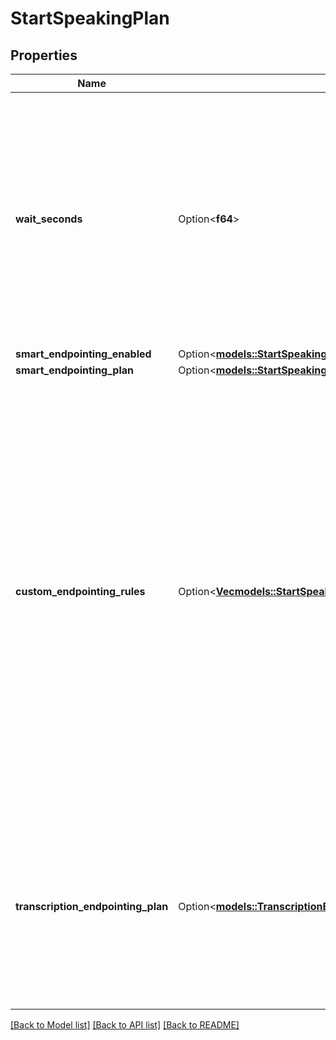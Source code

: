 # StartSpeakingPlan

## Properties

Name | Type | Description | Notes
------------ | ------------- | ------------- | -------------
**wait_seconds** | Option<**f64**> | This is how long assistant waits before speaking. Defaults to 0.4.  This is the minimum it will wait but if there is latency is the pipeline, this minimum will be exceeded. This is intended as a stopgap in case the pipeline is moving too fast.  Example: - If model generates tokens and voice generates bytes within 100ms, the pipeline still waits 300ms before outputting speech.  Usage: - If the customer is taking long pauses, set this to a higher value. - If the assistant is accidentally jumping in too much, set this to a higher value.  @default 0.4 | [optional]
**smart_endpointing_enabled** | Option<[**models::StartSpeakingPlanSmartEndpointingEnabled**](StartSpeakingPlan_smartEndpointingEnabled.md)> |  | [optional]
**smart_endpointing_plan** | Option<[**models::StartSpeakingPlanSmartEndpointingPlan**](StartSpeakingPlan_smartEndpointingPlan.md)> |  | [optional]
**custom_endpointing_rules** | Option<[**Vec<models::StartSpeakingPlanCustomEndpointingRulesInner>**](StartSpeakingPlan_customEndpointingRules_inner.md)> | These are the custom endpointing rules to set an endpointing timeout based on a regex on the customer's speech or the assistant's last message.  Usage: - If you have yes/no questions like \"are you interested in a loan?\", you can set a shorter timeout. - If you have questions where the customer may pause to look up information like \"what's my account number?\", you can set a longer timeout. - If you want to wait longer while customer is enumerating a list of numbers, you can set a longer timeout.  These rules have the highest precedence and will override both `smartEndpointingPlan` and `transcriptionEndpointingPlan` when a rule is matched.  The rules are evaluated in order and the first one that matches will be used.  Order of precedence for endpointing: 1. customEndpointingRules (if any match) 2. smartEndpointingPlan (if set) 3. transcriptionEndpointingPlan  @default [] | [optional]
**transcription_endpointing_plan** | Option<[**models::TranscriptionEndpointingPlan**](TranscriptionEndpointingPlan.md)> | This determines how a customer speech is considered done (endpointing) using the transcription of customer's speech.  Once an endpoint is triggered, the request is sent to `assistant.model`.  Note: This plan is only used if `smartEndpointingPlan` is not set. If both are provided, `smartEndpointingPlan` takes precedence. This plan will also be overridden by any matching `customEndpointingRules`. | [optional]

[[Back to Model list]](../README.md#documentation-for-models) [[Back to API list]](../README.md#documentation-for-api-endpoints) [[Back to README]](../README.md)


